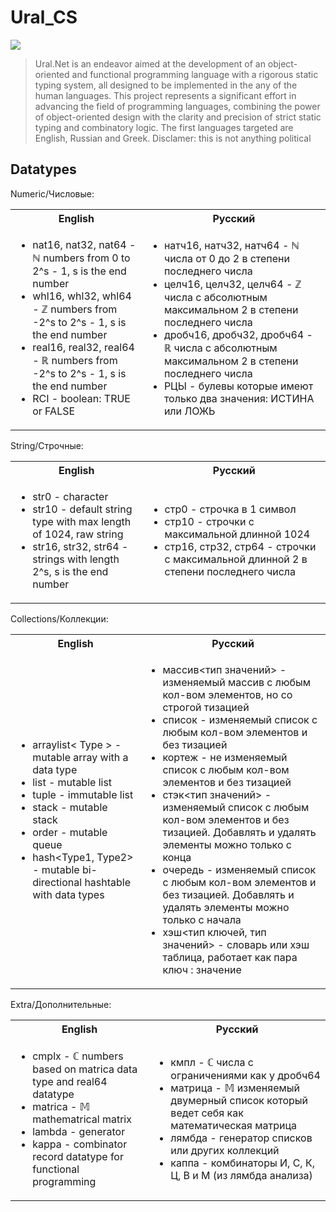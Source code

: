 # Ural_CS

<img src="https://github.com/RusMermaid/Ural_CS/blob/main/resources/logo/Sizes/UralLogoBackground1024.png">

>  Ural.Net is an endeavor aimed at the development of an object-oriented and functional programming language with a rigorous static typing system, all designed to be implemented in the any of the human languages. This project represents a significant effort in advancing the field of programming languages, combining the power of object-oriented design with the clarity and precision of strict static typing and combinatory logic. The first languages targeted are English, Russian and Greek. Disclamer: this is not anything political

## Datatypes
Numeric/Числовые:
<table>
<tr>
<th> English </th>
<th> Русский </th>
</tr>
<tr>
<td>

- nat16, nat32, nat64 - ℕ numbers from 0 to 2^s - 1, s is the end number
- whl16, whl32, whl64 - ℤ numbers from -2^s to 2^s - 1, s is the end number
- real16, real32, real64 - ℝ numbers from -2^s to 2^s - 1, s is the end number
- RCI - boolean: TRUE or FALSE

</td>
<td>

- натч16, натч32, натч64 - ℕ числа от 0 до 2 в степени последнего числа
- целч16, целч32, целч64 - ℤ числа c абсолютным максимальном 2 в степени последнего числа
- дробч16, дробч32, дробч64 - ℝ числа c абсолютным максимальном 2 в степени последнего числа
- РЦЫ - булевы которые имеют только два значения: ИСТИНА или ЛОЖЬ

</td>
</tr>
</table>

String/Строчные:
<table>
<tr>
<th> English </th>
<th> Русский </th>
</tr>
<tr>
<td>

- str0 - character
- str10 - default string type with max length of 1024, raw string
- str16, str32, str64 - strings with length 2^s, s is the end number
</td>
<td>

- стр0 - строчка в 1 символ
- стр10 - строчки с максимальной длинной 1024
- стр16, стр32, стр64 - строчки с максимальной длинной 2 в степени последнего числа

</td>
</tr>
</table>

Collections/Коллекции:
<table>
<tr>
<th> English </th>
<th> Русский </th>
</tr>
<tr>
<td>

- arraylist< Type > - mutable array with a data type
- list - mutable list
- tuple - immutable list
- stack<Type> - mutable stack
- order - mutable queue
- hash<Type1, Type2> -  mutable bi-directional hashtable with data types
</td>
<td>

- массив<тип значений> - изменяемый массив с любым кол-вом элементов, но со строгой тизацией
- список - изменяемый список с любым кол-вом элементов и без тизацией
- кортеж - не изменяемый список с любым кол-вом элементов и без тизацией
- стэк<тип значений> - изменяемый список с любым кол-вом элементов и без тизацией. Добавлять и удалять элементы можно только с конца
- очередь - изменяемый список с любым кол-вом элементов и без тизацией. Добавлять и удалять элементы можно только с начала
- хэш<тип ключей, тип значений> - словарь или хэш таблица, работает как пара ключ : значение

</td>
</tr>
</table>

Extra/Дополнительные:
<table>
<tr>
<th> English </th>
<th> Русский </th>
</tr>
<tr>
<td>

- cmplx - ℂ numbers based on matrica data type and real64 datatype
- matrica - 𝕄 mathematrical matrix
- lambda - generator
- kappa - combinator record datatype for functional programming
</td>
<td>

- кмпл - ℂ числа c ограничениями как у дробч64
- матрица - 𝕄 изменяемый двумерный список который ведет себя как математическая матрица
- лямбда - генератор списков или других коллекций
- каппа - комбинаторы И, С, К, Ц, В и М (из лямбда анализа)

</td>
</tr>
</table>


